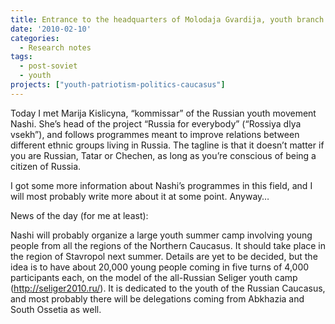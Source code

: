```yaml
---
title: Entrance to the headquarters of Molodaja Gvardija, youth branch of United Russia
date: '2010-02-10'
categories:
  - Research notes
tags:
  - post-soviet
  - youth
projects: ["youth-patriotism-politics-caucasus"]
---
```


Today I met Marija Kislicyna, “kommissar” of the Russian youth movement Nashi. She’s head of the project “Russia for everybody” (“Rossiya dlya vsekh”), and follows programmes meant to improve
relations between different ethnic groups living in Russia. The tagline is that it doesn’t matter if you are Russian, Tatar or Chechen, as long as you’re conscious of being a citizen of Russia.

I got some more information about Nashi’s programmes in this field, and I will most probably write more about it at some point. Anyway…

News of the day (for me at least):

Nashi will probably organize a large youth summer camp involving young people from all the regions of the Northern Caucasus. It should take place in the region of Stavropol next summer. Details are yet to be decided, but the idea is to have about 20,000 young people coming in five turns of 4,000 participants each, on the model of the all-Russian Seliger youth camp (http://seliger2010.ru/). It is dedicated to the youth of the Russian Caucasus, and most probably there will be delegations coming from Abkhazia and South Ossetia as well.


